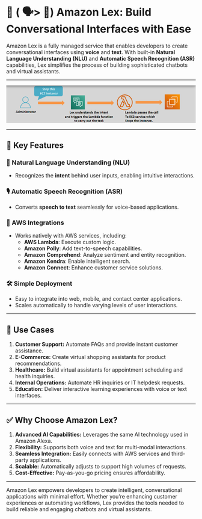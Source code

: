 # 🤖 \( 🗣️\> 🧾\) Amazon Lex: Build Conversational Interfaces with Ease

Amazon Lex is a fully managed service that enables developers to create conversational interfaces using **voice** and **text**. With built-in **Natural Language Understanding (NLU)** and **Automatic Speech Recognition (ASR)** capabilities, Lex simplifies the process of building sophisticated chatbots and virtual assistants.

---

<div style="text-align: center;">
    <img src="images/aws-lex.png" alt="Amazon Lex">
</div>

---

## 🌟 Key Features

### 🤖 Natural Language Understanding (NLU)

- Recognizes the **intent** behind user inputs, enabling intuitive interactions.

### 🎙️ Automatic Speech Recognition (ASR)

- Converts **speech to text** seamlessly for voice-based applications.

### 🔄 AWS Integrations

- Works natively with AWS services, including:
  - **AWS Lambda**: Execute custom logic.
  - **Amazon Polly**: Add text-to-speech capabilities.
  - **Amazon Comprehend**: Analyze sentiment and entity recognition.
  - **Amazon Kendra**: Enable intelligent search.
  - **Amazon Connect**: Enhance customer service solutions.

### 🛠️ Simple Deployment

- Easy to integrate into web, mobile, and contact center applications.
- Scales automatically to handle varying levels of user interactions.

---

## 🎯 Use Cases

1. **Customer Support:** Automate FAQs and provide instant customer assistance.
2. **E-Commerce:** Create virtual shopping assistants for product recommendations.
3. **Healthcare:** Build virtual assistants for appointment scheduling and health inquiries.
4. **Internal Operations:** Automate HR inquiries or IT helpdesk requests.
5. **Education:** Deliver interactive learning experiences with voice or text interfaces.

---

## ✅ Why Choose Amazon Lex?

1. **Advanced AI Capabilities:** Leverages the same AI technology used in Amazon Alexa.
2. **Flexibility:** Supports both voice and text for multi-modal interactions.
3. **Seamless Integration:** Easily connects with AWS services and third-party applications.
4. **Scalable:** Automatically adjusts to support high volumes of requests.
5. **Cost-Effective:** Pay-as-you-go pricing ensures affordability.

---

Amazon Lex empowers developers to create intelligent, conversational applications with minimal effort. Whether you’re enhancing customer experiences or automating workflows, Lex provides the tools needed to build reliable and engaging chatbots and virtual assistants.
